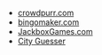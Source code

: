* [crowdpurr.com](https://www.crowdpurr.com/)
* [bingomaker.com](https://www.bingomaker.com/)
* [JackboxGames.com](https://www.jackboxgames.com/)
* [City Guesser](https://virtualvacation.us/guess)
